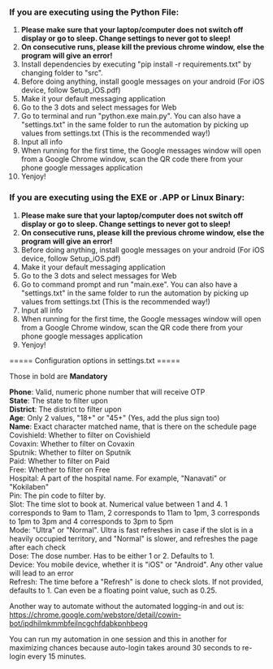 ### If you are executing using the Python File:
1. **Please make sure that your laptop/computer does not switch off display or go to sleep. Change settings to never
   got to sleep!**
1. **On consecutive runs, please kill the previous chrome window, else the program will give an error!**
1. Install dependencies by executing "pip install -r requirements.txt" by changing folder to "src".
1. Before doing anything, install google messages on your android (For iOS device, follow Setup_iOS.pdf)
1. Make it your default messaging application
1. Go to the 3 dots and select messages for Web
1. Go to terminal and run "python.exe main.py". You can also have a "settings.txt" in the same folder to run the
   automation by picking up values from settings.txt (This is the recommended way!)
1. Input all info
1. When running for the first time, the Google messages window will open from a Google Chrome window, scan the QR code there from your phone google messages application
1. Yenjoy!

### If you are executing using the EXE or .APP or Linux Binary:

1. **Please make sure that your laptop/computer does not switch off display or go to sleep. Change settings to never
   got to sleep!**
1. **On consecutive runs, please kill the previous chrome window, else the program will give an error!**
1. Before doing anything, install google messages on your android (For iOS device, follow Setup_iOS.pdf)
1. Make it your default messaging application
1. Go to the 3 dots and select messages for Web
1. Go to command prompt and run "main.exe". You can also have a "settings.txt" in the same folder to run the
   automation by picking up values from settings.txt (This is the recommended way!)
1. Input all info
1. When running for the first time, the Google messages window will open from a Google Chrome window, scan the QR code there from your phone google messages application
1. Yenjoy!


===== Configuration options in settings.txt =====

Those in bold are **Mandatory**

**Phone**: Valid, numeric phone number that will receive OTP <br>
**State**: The state to filter upon <br>
**District**: The district to filter upon <br>
**Age**:  Only 2 values, "18+" or "45+" (Yes, add the plus sign too) <br>
**Name**:  Exact character matched name, that is there on the schedule page <br>
Covishield: Whether to filter on Covishield <br>
Covaxin: Whether to filter on Covaxin <br>
Sputnik: Whether to filter on Sputnik <br>
Paid: Whether to filter on Paid <br>
Free: Whether to filter on Free <br>
Hospital: A part of the hospital name. For example, "Nanavati" or "Kokilaben" <br>
Pin: The pin code to filter by. <br>
Slot: The time slot to book at. Numerical value between 1 and 4. 1 corresponds to 9am to 11am, 2 corresponds to 11am to 1pm,
3 corresponds to 1pm to 3pm and 4 corresponds to 3pm to 5pm <br>
Mode: "Ultra" or "Normal". Ultra is fast refreshes in case if the slot is in a
heavily occupied territory, and "Normal" is slower, and refreshes the page after
each check <br>
Dose: The dose number. Has to be either 1 or 2. Defaults to 1. <br>
Device: You mobile device, whether it is "iOS" or "Android". Any other value will lead to an error <br>
Refresh: The time before a "Refresh" is done to check slots. If not provided, defaults to 1. Can even be a 
floating point value, such as 0.25. <br>

Another way to automate without the automated logging-in and out is:
https://chrome.google.com/webstore/detail/cowin-bot/ipdhilmkmmbfeilncgchfdabkpnhbeog

You can run my automation in one session and this in another for maximizing chances
because auto-login takes around 30 seconds to re-login every 15 minutes.